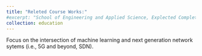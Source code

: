 ```yaml
---
title: "Releted Course Works:"
#excerpt: "School of Engineering and Applied Science, Explected Completion in Summer, 2024" #"Short description of portfolio item number 1<br/><img src='/images/500x300.png'>"
collection: education
---
```


Focus on the intersection of machine learning and next generation network sytems (i.e., 5G and beyond, SDN).
